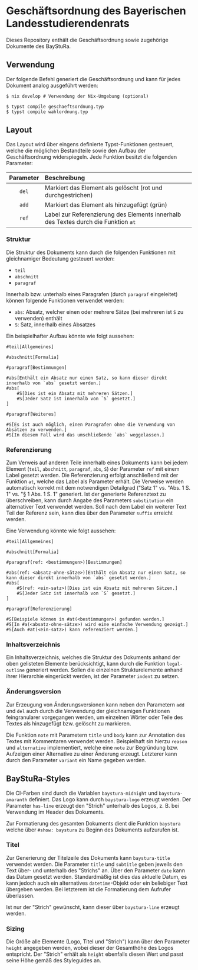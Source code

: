 Geschäftsordnung des Bayerischen Landesstudierendenrats
=======================================================

Dieses Repository enthält die Geschäftsordnung sowie zugehörige Dokumente des BayStuRa.


## Verwendung

Der folgende Befehl generiert die Geschäftsordnung und kann für jedes Dokument analog ausgeführt werden:

```
$ nix develop # Verwendung der Nix-Umgebung (optional)

$ typst compile geschaeftsordnung.typ
$ typst compile wahlordnung.typ
```


## Layout

Das Layout wird über eingens definierte Typst-Funktionen gesteuert, welche die möglichen Bestandteile sowie den Aufbau der Geschäftsordnung widerspiegeln.
Jede Funktion besitzt die folgenden Parameter:

| Parameter | Beschreibung |
| :-------: | :----------- |
| `del` | Markiert das Element als gelöscht (rot und durchgestrichen) |
| `add` | Markiert das Element als hinzugefügt (grün) |
| `ref` | Label zur Referenzierung des Elements innerhalb des Textes durch die Funktion `at` |


### Struktur

Die Struktur des Dokuments kann durch die folgenden Funktionen mit gleichnamiger Bedeutung gesteuert werden:

- `teil`
- `abschnitt`
- `paragraf`

Innerhalb bzw. unterhalb eines Paragrafen (durch `paragraf` eingeleitet) können folgende Funktionen verwendet werden:

- `abs`: Absatz, welcher einen oder mehrere Sätze (bei mehreren ist `S` zu verwenden) enthält
- `S`: Satz, innerhalb eines Absatzes

Ein beispielhafter Aufbau könnte wie folgt aussehen:

```typst
#teil[Allgemeines]

#abschnitt[Formalia]

#paragraf[Bestimmungen]

#abs[Enthält ein Absatz nur einen Satz, so kann dieser direkt innerhalb von `abs` gesetzt werden.]
#abs[
	#S[Dies ist ein Absatz mit mehreren Sätzen.]
	#S[Jeder Satz ist innerhalb von `S` gesetzt.]
]

#paragraf[Weiteres]

#S[Es ist auch möglich, einen Paragrafen ohne die Verwendung von Absätzen zu verwenden.]
#S[In diesem Fall wird das umschließende `abs` weggelassen.]
```


### Referenzierung

Zum Verweis auf anderen Teile innerhalb eines Dokuments kann bei jedem Element (`teil`, `abschnitt`, `paragraf`, `abs`, `S`) der Parameter `ref` mit einem Label gesetzt werden.
Die Referenzierung erfolgt anschließend mit der Funktion `at`, welche das Label als Parameter erhält.
Die Verweise werden automatisch korrekt mit dem notwendigen Detailgrad ("Satz 1" vs. "Abs. 1 S. 1" vs. "§ 1 Abs. 1 S. 1" generiert.
Ist der generierte Referenztext zu überschreiben, kann durch Angabe des Parameters `substitution` ein alternativer Text verwendet werden.
Soll nach dem Label ein weiterer Text Teil der Referenz sein, kann dies über den Parameter `suffix` erreicht werden.

Eine Verwendung könnte wie folgt aussehen:

```typst
#teil[Allgemeines]

#abschnitt[Formalia]

#paragraf(ref: <bestimmungen>)[Bestimmungen]

#abs(ref: <absatz-ohne-sätze>)[Enthält ein Absatz nur einen Satz, so kann dieser direkt innerhalb von `abs` gesetzt werden.]
#abs[
	#S(ref: <ein-satz>)[Dies ist ein Absatz mit mehreren Sätzen.]
	#S[Jeder Satz ist innerhalb von `S` gesetzt.]
]

#paragraf[Referenzierung]

#S[Beispiele können in #at(<bestimmungen>) gefunden werden.]
#S[In #a(<absatz-ohne-sätze>) wird eine einfache Verwendung gezeigt.]
#S[Auch #at(<ein-satz>) kann referenziert werden.]
```


### Inhaltsverzeichnis

Ein Inhaltsverzeichnis, welches die Struktur des Dokuments anhand der oben gelisteten Elemente berücksichtigt, kann durch die Funktion `legal-outline` generiert werden.
Sollen die einzelnen Strukturelemente anhand ihrer Hierarchie eingerückt werden, ist der Parameter `indent` zu setzen.


### Änderungsversion

Zur Erzeugung von Änderungsversionen kann neben den Parametern `add` und `del` auch durch die Verwendung der gleichnamigen Funktionen feingranularer vorgegangen werden, um einzelnen Wörter oder Teile des Textes als hinzugefügt bzw. gelöscht zu markieren.

Die Funktion `note` mit Parametern `title` und `body` kann zur Annotation des Textes mit Kommentaren verwendet werden.
Beispielhaft sin hierzu `reason` und `alternative` implementiert, welche eine `note` zur Begründung bzw. Aufzeigen einer Alternative zu einer Änderung erzeugt.
Letzterer kann durch den Parameter `variant` ein Name gegeben werden.



## BayStuRa-Styles

Die CI-Farben sind durch die Variablen `baystura-midnight` und `baystura-amaranth` definiert.
Das Logo kann durch `baystura-logo` erzeugt werden.
Der Parameter `has-line` erzeugt den "Strich" unterhalb des Logos, z. B. bei Verwendung im Header des Dokuments.

Zur Formatierung des gesamten Dokuments dient die Funktion `baystura` welche über `#show: baystura` zu Beginn des Dokuments aufzurufen ist.


### Titel

Zur Generierung der Titelzeile des Dokuments kann `baystura-title` verwendet werden. Die Parameter `title` und `subtitle` geben jeweils den Text über- und unterhalb des "Strichs" an.
Über den Parameter `date` kann das Datum gesetzt werden.
Standardmäßig ist dies das aktuelle Datum, es kann jedoch auch ein alternatives `datetime`-Objekt oder ein beliebiger Text übergeben werden.
Bei letzterem ist die Formatierung dem Aufrufer überlassen.

Ist nur der "Strich" gewünscht, kann dieser über `baystura-line` erzeugt werden.

### Sizing

Die Größe alle Elemente (Logo, Titel und "Strich") kann über den Parameter `height` angegeben werden, wobei dieser der Gesamthöhe des Logos entspricht.
Der "Strich" erhält als `height` ebenfalls diesen Wert und passt seine Höhe gemäß des Styleguides an.
